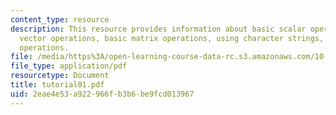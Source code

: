 ```yaml
---
content_type: resource
description: This resource provides information about basic scalar operations, basic
  vector operations, basic matrix operations, using character strings, and basic mathematical
  operations.
file: /media/https%3A/open-learning-course-data-rc.s3.amazonaws.com/10-34-numerical-methods-applied-to-chemical-engineering-fall-2005/2eae4e53a922966fb3b6be9fcd013967_tutorial01.pdf
file_type: application/pdf
resourcetype: Document
title: tutorial01.pdf
uid: 2eae4e53-a922-966f-b3b6-be9fcd013967
---
```

